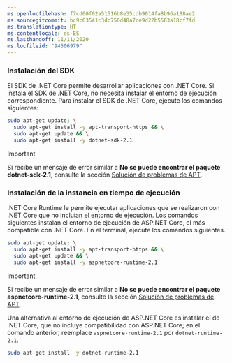 ```yaml
---
ms.openlocfilehash: f7cd60f02a51516b8e35cdb9014fa8b96a188ae2
ms.sourcegitcommit: bc9c63541c3dc756d48a7ce9d22b5583a18cf7fd
ms.translationtype: HT
ms.contentlocale: es-ES
ms.lasthandoff: 11/11/2020
ms.locfileid: "94506979"
---
```


### <a name="install-the-sdk"></a>Instalación del SDK

El SDK de .NET Core permite desarrollar aplicaciones con .NET Core. Si instala el SDK de .NET Core, no necesita instalar el entorno de ejecución correspondiente. Para instalar el SDK de .NET Core, ejecute los comandos siguientes:

```bash
sudo apt-get update; \
  sudo apt-get install -y apt-transport-https && \
  sudo apt-get update && \
  sudo apt-get install -y dotnet-sdk-2.1
```

> [!IMPORTANT]
> Si recibe un mensaje de error similar a **No se puede encontrar el paquete dotnet-sdk-2.1**, consulte la sección [Solución de problemas de APT](#apt-troubleshooting).

### <a name="install-the-runtime"></a>Instalación de la instancia en tiempo de ejecución

.NET Core Runtime le permite ejecutar aplicaciones que se realizaron con .NET Core que no incluían el entorno de ejecución. Los comandos siguientes instalan el entorno de ejecución de ASP.NET Core, el más compatible con .NET Core. En el terminal, ejecute los comandos siguientes.

```bash
sudo apt-get update; \
  sudo apt-get install -y apt-transport-https && \
  sudo apt-get update && \
  sudo apt-get install -y aspnetcore-runtime-2.1
```

> [!IMPORTANT]
> Si recibe un mensaje de error similar a **No se puede encontrar el paquete aspnetcore-runtime-2.1**, consulte la sección [Solución de problemas de APT](#apt-troubleshooting).

Una alternativa al entorno de ejecución de ASP.NET Core es instalar el de .NET Core, que no incluye compatibilidad con ASP.NET Core; en el comando anterior, reemplace `aspnetcore-runtime-2.1` por `dotnet-runtime-2.1`.

```bash
sudo apt-get install -y dotnet-runtime-2.1
```

